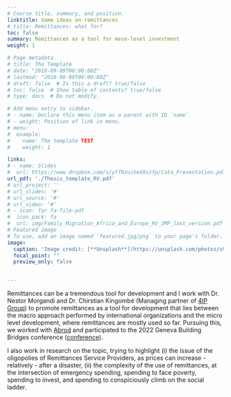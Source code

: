 ```yaml
---
# Course title, summary, and position.
linktitle: Some ideas on remittances
# title: Remittances: what for?
toc: false
summary: Remittances as a tool for meso-level investment
weight: 1

# Page metadata.
# title: The Template
# date: "2018-09-09T00:00:00Z"
# lastmod: "2018-09-09T00:00:00Z"
# draft: false  # Is this a draft? true/false
# toc: false  # Show table of contents? true/false
# type: docs  # Do not modify.

# Add menu entry to sidebar.
# - name: Declare this menu item as a parent with ID `name`.
# - weight: Position of link in menu.
# menu:
#  example:
#    name: The template TEST
#    weight: 1

links: 
# - name: Slides
#  url: https://www.dropbox.com/s/yff0zuihe49szfp/Cata_Presentation.pdf?dl=0
url_pdf: './Thesis_template_RV.pdf'
# url_project: ''
# url_slides: '#'
# url_source: '#'
# url_video: '#'
# - icon: far fa-file-pdf
#  icon_pack: fa
#  url: img/Family_Migration_Africa_and_Europe_RV_JMP_last_version.pdf
# Featured image
# To use, add an image named `featured.jpg/png` to your page's folder. 
image:
  caption: 'Image credit: [**Unsplash**](https://unsplash.com/photos/s9CC2SKySJM)'
  focal_point: ""
  preview_only: false


---
```



Remittances can be a tremendous tool for development and I work with Dr. Nestor Morgandi and Dr. Chirstian Kingombé (Managing partner of [4IP Group](http://4ipgroup.org/)) to promote remittances as a tool for development that lies between the macro approach performed by international organizations and the micro level development, where remittances are mostly used so far. Pursuing this, we worked with [Abrod](https://a-brod.com/) and participated to the 2022 Geneva Building Bridges conference ([conference](https://www.youtube.com/watch?v=wBXGulGi5WI)). 

I also work in research on the topic, trying to highlight (i) the issue of the oligopolies of Remittances Service Providers, as prices can increase - relatively - after a disaster, (ii) the complexity of the use of remittances, at the intersection of emergency spending, spending to face poverty, spending to invest, and spending to conspiciously climb on the social ladder. 






